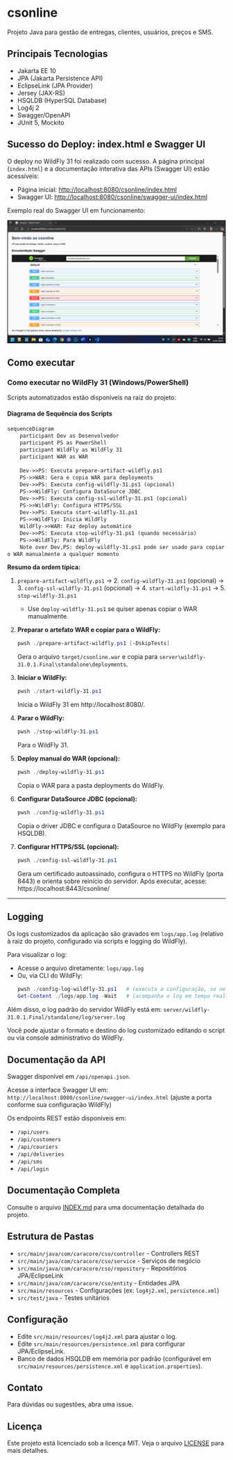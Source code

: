 # csonline

Projeto Java para gestão de entregas, clientes, usuários, preços e SMS.

## Principais Tecnologias

- Jakarta EE 10
- JPA (Jakarta Persistence API)
- EclipseLink (JPA Provider)
- Jersey (JAX-RS)
- HSQLDB (HyperSQL Database)
- Log4j 2
- Swagger/OpenAPI
- JUnit 5, Mockito


## Sucesso do Deploy: index.html e Swagger UI

O deploy no WildFly 31 foi realizado com sucesso. A página principal (`index.html`) e a documentação interativa das APIs (Swagger UI) estão acessíveis:

- Página inicial: [http://localhost:8080/csonline/index.html](http://localhost:8080/csonline/index.html)
- Swagger UI: [http://localhost:8080/csonline/swagger-ui/index.html](http://localhost:8080/csonline/swagger-ui/index.html)

Exemplo real do Swagger UI em funcionamento:

![Swagger UI](img/swagger-ui.png)

## Como executar

### Como executar no WildFly 31 (Windows/PowerShell)

Scripts automatizados estão disponíveis na raiz do projeto:

#### Diagrama de Sequência dos Scripts

```mermaid
sequenceDiagram
    participant Dev as Desenvolvedor
    participant PS as PowerShell
    participant WildFly as WildFly 31
    participant WAR as WAR

    Dev->>PS: Executa prepare-artifact-wildfly.ps1
    PS->>WAR: Gera e copia WAR para deployments
    Dev->>PS: Executa config-wildfly-31.ps1 (opcional)
    PS->>WildFly: Configura DataSource JDBC
    Dev->>PS: Executa config-ssl-wildfly-31.ps1 (opcional)
    PS->>WildFly: Configura HTTPS/SSL
    Dev->>PS: Executa start-wildfly-31.ps1
    PS->>WildFly: Inicia WildFly
    WildFly->>WAR: Faz deploy automático
    Dev->>PS: Executa stop-wildfly-31.ps1 (quando necessário)
    PS->>WildFly: Para WildFly
    Note over Dev,PS: deploy-wildfly-31.ps1 pode ser usado para copiar o WAR manualmente a qualquer momento
```

**Resumo da ordem típica:**

1. `prepare-artifact-wildfly.ps1` → 2. `config-wildfly-31.ps1` (opcional) → 3. `config-ssl-wildfly-31.ps1` (opcional) → 4. `start-wildfly-31.ps1` → 5. `stop-wildfly-31.ps1`
   - Use `deploy-wildfly-31.ps1` se quiser apenas copiar o WAR manualmente.

1. **Preparar o artefato WAR e copiar para o WildFly:**
   ```powershell
   pwsh ./prepare-artifact-wildfly.ps1 [-DskipTests]
   ```
   Gera o arquivo `target/csonline.war` e copia para `server\wildfly-31.0.1.Final\standalone\deployments`.

2. **Iniciar o WildFly:**
   ```powershell
   pwsh ./start-wildfly-31.ps1
   ```
   Inicia o WildFly 31 em http://localhost:8080/.

3. **Parar o WildFly:**
   ```powershell
   pwsh ./stop-wildfly-31.ps1
   ```
   Para o WildFly 31.

4. **Deploy manual do WAR (opcional):**
   ```powershell
   pwsh ./deploy-wildfly-31.ps1
   ```
   Copia o WAR para a pasta deployments do WildFly.

5. **Configurar DataSource JDBC (opcional):**
   ```powershell
   pwsh ./config-wildfly-31.ps1
   ```
   Copia o driver JDBC e configura o DataSource no WildFly (exemplo para HSQLDB).

6. **Configurar HTTPS/SSL (opcional):**
   ```powershell
   pwsh ./config-ssl-wildfly-31.ps1
   ```
   Gera um certificado autoassinado, configura o HTTPS no WildFly (porta 8443) e orienta sobre reinício do servidor. Após executar, acesse: https://localhost:8443/csonline/

---


## Logging

Os logs customizados da aplicação são gravados em `logs/app.log` (relativo à raiz do projeto, configurado via scripts e logging do WildFly).

Para visualizar o log:

- Acesse o arquivo diretamente: `logs/app.log`
- Ou, via CLI do WildFly:
  ```powershell
  pwsh ./config-log-wildfly-31.ps1   # (executa a configuração, se necessário)
  Get-Content ./logs/app.log -Wait   # (acompanha o log em tempo real)
  ```

Além disso, o log padrão do servidor WildFly está em:
`server/wildfly-31.0.1.Final/standalone/log/server.log`

Você pode ajustar o formato e destino do log customizado editando o script ou via console administrativo do WildFly.

## Documentação da API


Swagger disponível em `/api/openapi.json`.

Acesse a interface Swagger UI em:  
`http://localhost:8080/csonline/swagger-ui/index.html`
(ajuste a porta conforme sua configuração WildFly)

Os endpoints REST estão disponíveis em:  
- `/api/users`
- `/api/customers`
- `/api/couriers`
- `/api/deliveries`
- `/api/sms`
- `/api/login`

## Documentação Completa

Consulte o arquivo [INDEX.md](doc/INDEX.md) para uma documentação detalhada do projeto.

## Estrutura de Pastas

- `src/main/java/com/caracore/cso/controller` - Controllers REST
- `src/main/java/com/caracore/cso/service` - Serviços de negócio
- `src/main/java/com/caracore/cso/repository` - Repositórios JPA/EclipseLink
- `src/main/java/com/caracore/cso/entity` - Entidades JPA
- `src/main/resources` - Configurações (ex: `log4j2.xml`, `persistence.xml`)
- `src/test/java` - Testes unitários

## Configuração

- Edite `src/main/resources/log4j2.xml` para ajustar o log.
- Edite `src/main/resources/persistence.xml` para configurar JPA/EclipseLink.
- Banco de dados HSQLDB em memória por padrão (configurável em `src/main/resources/persistence.xml` e `application.properties`).

## Contato

Para dúvidas ou sugestões, abra uma issue.

## Licença

Este projeto está licenciado sob a licença MIT. Veja o arquivo [LICENSE](LICENSE) para mais detalhes.
